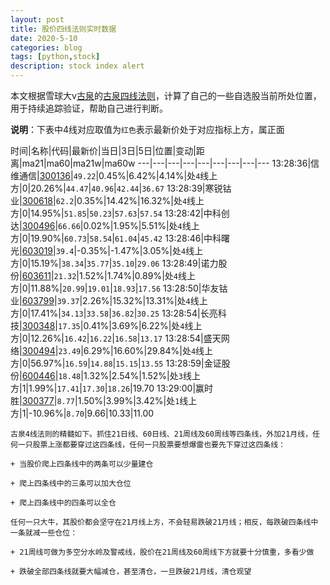 ```yaml
---
layout: post
title: 股价四线法则实时数据
date: 2020-5-10
categories: blog
tags: [python,stock]
description: stock index alert
---
```



本文根据雪球大v[古泉](https://xueqiu.com/u/7148646888)的[古泉四线法则](https://xueqiu.com/7148646888/130498192)，计算了自己的一些自选股当前所处位置，用于持续追踪验证，帮助自己进行判断。

**说明**：下表中4线对应取值为`红色`表示最新价处于对应指标上方，属正面

时间|名称|代码|最新价|当日|3日|5日|位置|变动|距离|ma21|ma60|ma21w|ma60w
---|---|---|---|---|---|---|---|---
13:28:36|信维通信|[300136](https://xueqiu.com/S/SZ300136)|`49.22`|0.45%|6.42%|4.14%|处`4`线上方|0|20.26%|`44.47`|`40.96`|`42.44`|`36.67`
13:28:39|寒锐钴业|[300618](https://xueqiu.com/S/SZ300618)|`62.2`|0.35%|14.42%|16.32%|处`4`线上方|0|14.95%|`51.85`|`50.23`|`57.63`|`57.54`
13:28:42|中科创达|[300496](https://xueqiu.com/S/SZ300496)|`66.66`|0.02%|1.95%|5.51%|处`4`线上方|0|19.90%|`60.73`|`58.54`|`61.04`|`45.42`
13:28:46|中科曙光|[603019](https://xueqiu.com/S/SH603019)|`39.4`|-0.35%|-1.47%|3.05%|处`4`线上方|0|15.19%|`38.34`|`35.77`|`35.10`|`29.06`
13:28:49|诺力股份|[603611](https://xueqiu.com/S/SH603611)|`21.32`|1.52%|1.74%|0.89%|处`4`线上方|0|11.88%|`20.99`|`19.01`|`18.93`|`17.56`
13:28:50|华友钴业|[603799](https://xueqiu.com/S/SH603799)|`39.37`|2.26%|15.32%|13.31%|处`4`线上方|0|17.41%|`34.13`|`33.58`|`36.82`|`30.25`
13:28:54|长亮科技|[300348](https://xueqiu.com/S/SZ300348)|`17.35`|0.41%|3.69%|6.22%|处`4`线上方|0|12.26%|`16.42`|`16.22`|`16.58`|`13.17`
13:28:54|盛天网络|[300494](https://xueqiu.com/S/SZ300494)|`23.49`|6.29%|16.60%|29.84%|处`4`线上方|0|56.97%|`16.59`|`14.88`|`15.15`|`13.55`
13:28:59|金证股份|[600446](https://xueqiu.com/S/SH600446)|`18.48`|1.32%|2.54%|1.52%|处`3`线上方|1|1.99%|`17.41`|`17.30`|`18.26`|19.70
13:29:00|赢时胜|[300377](https://xueqiu.com/S/SZ300377)|`8.77`|1.50%|3.99%|3.42%|处`1`线上方|1|-10.96%|`8.70`|9.66|10.33|11.00

```
古泉4线法则的精髓如下。抓住21日线、60日线、21周线及60周线等四条线，外加21月线，任何一只股票上涨都要穿过这四条线，任何一只股票要想爆雷也要先下穿过这四条线：

+ 当股价爬上四条线中的两条可以少量建仓

+ 爬上四条线中的三条可以加大仓位

+ 爬上四条线中的四条可以全仓

任何一只大牛，其股价都会坚守在21月线上方，不会轻易跌破21月线；相反，每跌破四条线中一条就减一些仓位：

+ 21周线可做为多空分水岭及警戒线，股价在21周线及60周线下方就要十分慎重，多看少做

+ 跌破全部四条线就要大幅减仓，甚至清仓，一旦跌破21月线，清仓观望
```